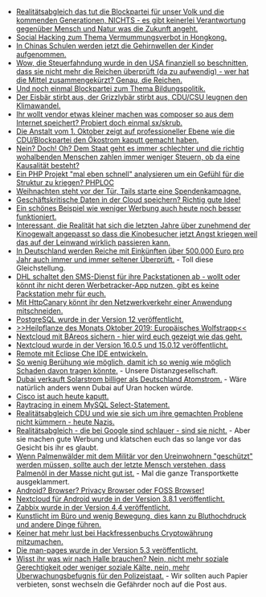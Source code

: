 * [Realitätsabgleich das tut die Blockpartei für unser Volk und die kommenden Generationen, NICHTS - es gibt keinerlei Verantwortung gegenüber Mensch und Natur was die Zukunft angeht.](https://blog.fefe.de/?ts=a3645442)
* [Social Hacking zum Thema Vermummungsverbot in Hongkong.](https://blog.fefe.de/?ts=a3670cb5)
* [In Chinas Schulen werden jetzt die Gehirnwellen der Kinder aufgenommen.](https://blog.fefe.de/?ts=a3670950)
* [Wow, die Steuerfahndung wurde in den USA finanziell so beschnitten, dass sie nicht mehr die Reichen überprüft (da zu aufwendig) - wer hat die Mittel zusammengekürzt? Genau, die Reichen.](https://blog.fefe.de/?ts=a36655b6)
* [Und noch einmal Blockpartei zum Thema Bildungspolitik.](https://blog.fefe.de/?ts=a369d3fd)
* [Der Eisbär stirbt aus, der Grizzlybär stirbt aus, CDU/CSU leugnen den Klimawandel.](https://blog.fefe.de/?ts=a368e274)
* [Ihr wollt vendor etwas kleiner machen was composer so aus dem Internet speichert? Probiert doch einmal sx/skrub.](https://github.com/ssx/skrub)
* [Die Anstalt vom 1. Oktober zeigt auf professioneller Ebene wie die CDU/Blockpartei den Ökostrom kaputt gemacht haben.](https://blog.fefe.de/?ts=a365a904)
* [Nein? Doch! Oh? Dem Staat geht es immer schlechter und die richtig wohalbenden Menschen zahlen immer weniger Steuern, ob da eine Kausalität besteht?](https://blog.fefe.de/?ts=a365ed59)
* [Ein PHP Projekt "mal eben schnell" analysieren um ein Gefühl für die Struktur zu kriegen? PHPLOC](https://github.com/sebastianbergmann/phploc)
* [Weihnachten steht vor der Tür, Tails starte eine Spendenkampagne.](https://www.pro-linux.de/news/1/27492/tails-startet-spendenkampagne-2019.html)
* [Geschäftskritische Daten in der Cloud speichern? Richtig gute Idee!](https://blog.fefe.de/?ts=a362ba73)
* [Ein schönes Beispiel wie weniger Werbung auch heute noch besser funktioniert.](https://blog.fefe.de/?ts=a360514e)
* [Interessant, die Realität hat sich die letzten Jahre über zunehmend der Kinogewalt angepasst so dass die Kinobesucher jetzt Angst kriegen weil das auf der Leinwand wirklich passieren kann.](https://tuxproject.de/blog/2019/10/die-verweichlichung-des-kinobesuchers-am-beispiel-des-neuen-films-ueber-den-joker/)
* [In Deutschland werden Reiche mit Einkünften über 500.000 Euro pro Jahr auch immer und immer seltener Überprüft.](https://blog.fefe.de/?ts=a360cfe7) - Toll diese Gleichstellung.
* [DHL schaltet den SMS-Dienst für ihre Packstationen ab - wollt oder könnt ihr nicht deren Werbetracker-App nutzen, gibt es keine Packstation mehr für euch.](https://www.kuketz-blog.de/packstation-dhl-einfuehrung-eines-app-zwangs/)
* [Mit HttpCanary könnt ihr den Netzwerkverkehr einer Anwendung mitschneiden.](https://www.kuketz-blog.de/empfehlungsecke-app-verkehr-mitschneiden-android-ios/)
* [PostgreSQL wurde in der Version 12 veröffentlicht.](https://www.postgresql.org/about/news/1976/)
* [>>Heilpflanze des Monats Oktober 2019: Europäisches Wolfstrapp<<](https://bio-erzgebirge.de/wp/?p=19232)
* [Nextcloud mit BAreos sichern - hier wird euch gezeigt wie das geht.](https://nextcloud.com/blog/how-to-back-up-nextcloud-with-bareos/)
* [Nextcloud wurde in der Version 16.0.5 und 15.0.12 veröffentlicht.](https://nextcloud.com/blog/time-to-update-16.0.5-and-15.0.12-are-here/)
* [Remote mit Eclipse Che IDE entwickeln.](https://opensource.com/article/19/10/cloud-ide-che)
* [So wenig Berühung wie möglich, damit ich so wenig wie möglich Schaden davon tragen könnte.](https://www.youtube.com/embed/F_3QOE7wnXo?rel=0) - Unsere Distanzgesellschaft.
* [Dubai verkauft Solarstrom billiger als Deutschland Atomstrom.](https://blog.fefe.de/?ts=a3610b7d) - Wäre natürlich anders wenn Dubai auf Uran hocken würde.
* [Cisco ist auch heute kaputt.](https://blog.fefe.de/?ts=a361543c)
* [Raytracing in einem MySQL Select-Statement.](https://blog.fefe.de/?ts=a36151e4)
* [Realitätsabgleich CDU und wie sie sich um ihre gemachten Problene nicht kümmern - heute Nazis.](https://blog.fefe.de/?ts=a3614817)
* [Realitätsabgleich - die bei Google sind schlauer - sind sie nicht.](https://blog.fefe.de/?ts=a36196e2) - Aber sie machen gute Werbung und klatschen euch das so lange vor das Gesicht bis ihr es glaubt.
* [Wenn Palmenwälder mit dem Militär vor den Ureinwohnern "geschützt" werden müssen, sollte auch der letzte Mensch verstehen, dass Palmenöl in der Masse nicht gut ist.](https://netzfrauen.org/2019/10/10/guatemala-4/) - Mal die ganze Transportkette ausgeklammert.
* [Android? Browser? Privacy Browser oder FOSS Browser!](https://www.kuketz-blog.de/privacy-browser-datenschutzfreundlicher-android-browser/)
* [Nextcloud für Android wurde in der Version 3.8.1 veröffentlicht.](https://nextcloud.com/blog/nextcloud-3.8.1-for-android-is-out-plus-a-tip/)
* [Zabbix wurde in der Version 4.4 veröffentlicht.](https://www.pro-linux.de/news/1/27503/zabbix-44-freigegeben.html)
* [Kunstlicht im Büro und wenig Bewegung, dies kann zu Bluthochdruck und andere Dinge führen.](https://youtu.be/KrVB_k1tnM8)
* [Keiner hat mehr lust bei Hackfressenbuchs Cryptowährung mitzumachen.](https://blog.fefe.de/?ts=a35fc167)
* [Die man-pages wurde in der Version 5.3 veröffentlicht.](http://linux-man-pages.blogspot.com/2019/10/man-pages-503-is-released.html)
* [Wisst ihr was wir nach Halle brauchen? Nein, nicht mehr soziale Gerechtigkeit oder weniger soziale Kälte, nein, mehr Überwachungsbefugnis für den Polizeistaat.](https://tuxproject.de/blog/2019/10/das-internet-ist-an-allem-schuld/) - Wir sollten auch Papier verbieten, sonst wechseln die Gefährder noch auf die Post aus.
